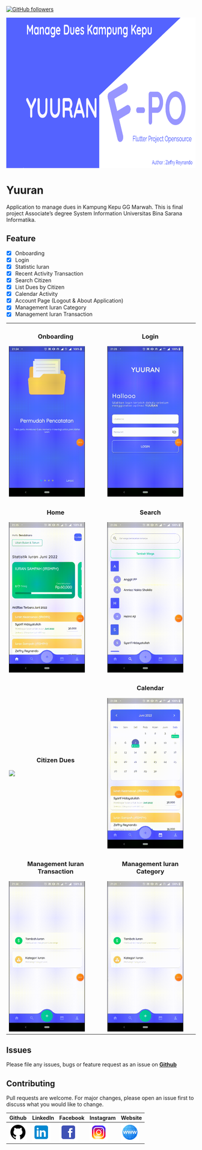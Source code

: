 [![GitHub followers](https://img.shields.io/github/followers/zgramming.svg?style=social&label=Follow&maxAge=2592000)](https://github.com/zgramming?tab=followers)

<p align="center">
  <img src="github/banner.png" height="400">
</p>

# Yuuran
Application to manage dues in Kampung Kepu GG Marwah. This is final project Associate’s degree System Information Universitas Bina Sarana Informatika.

## Feature

- [x] Onboarding
- [x] Login
- [x] Statistic Iuran
- [x] Recent Activity Transaction
- [x] Search Citizen
- [x] List Dues by Citizen
- [x] Calendar Activity
- [x] Account Page (Logout & About Application)
- [x] Management Iuran Category
- [x] Management Iuran Transaction

<table>
    <tbody>
        <tr>
			<td>
				<h3 align="center">Onboarding</h3>
				<img src="github/gif/1.onboarding.gif" height=400>
			</td>
			<td>
				<h3 align="center">Login</h3>
				<img src="github/gif/2.login.gif" height=400>
			</td>
		</tr>
		<tr>
			<td>
				<h3 align="center">Home</h3>
				<img src="github/gif/3.home.gif" height=400>
			</td>
			<td>
				<h3 align="center">Search</h3>
				<img src="github/gif/4.0.search.gif" height=400>
			</td>
		</tr>
		<tr>
			<td>
				<h3 align="center">Citizen Dues</h3>
				<img src="github/gif/4.1.citizen_dues.gif" height=400>
			</td>
			<td>
				<h3 align="center">Calendar</h3>
				<img src="github/gif/5.calendar.gif" height=400>
			</td>
		</tr>
		<tr>
			<td>
				<h3 align="center">Management Iuran Transaction</h3>
				<img src="github/gif/7.form_iuran.gif" height=400>
			</td>
			<td>
				<h3 align="center">Management Iuran Category</h3>
				<img src="github/gif/8.form_kategori_iuran.gif" height=400>
			</td>
		</tr>
	</tbody>
</table>


## Issues

Please file any issues, bugs or feature request as an issue on <a href="https://github.com/zgramming/Yuuran/issues"><b> Github </b></a>

## Contributing

Pull requests are welcome. For major changes, please open an issue first to discuss what you would like to change.


<table border="0" cellspacing="0" cellpadding="0">
    <thead>
        <tr>
            <th>Github</th>
            <th>LinkedIn</th>
            <th>Facebook</th>
            <th>Instagram</th>
            <th>Website</th>
        </tr>
    </thead>
    <tbody>
        <tr>
            <td>
            <a href="https://github.com/zgramming/" target="_blank"><img src="github/icons/icon_github.png" width=48 height=48></a>
            </td>
            <td><a href="https://www.linkedin.com/in/zeffry-reynando" target="_blank"><img src="github/icons/icon_linkedin.png" width=48 height=48></a></td>
            <td><a href="https://www.facebook.com/zeffry.reynando" target="_blank"><img src="github/icons/icon_fb.png" width=48 height=48></a></td>
            <td><a href="https://www.instagram.com/zeffry_reynando" target="_blank"><img src="github/icons/icon_instagram.png" width=48 height=48></a></td>
            <td><a href="https://zeffry.dev/" target="_blank"><img src="github/icons/icon_website.png" width=48 height=48></a></td>
        </tr>
    </tbody>

</table>